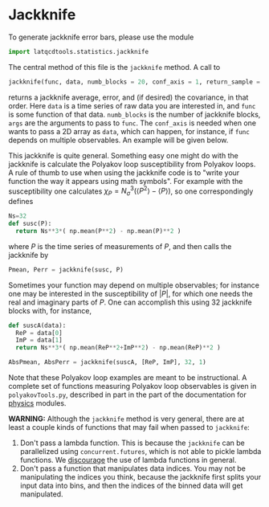 # Jackknife 

To generate jackknife error bars, please use the module
```Python
import latqcdtools.statistics.jackknife
```
The central method of this file is the `jackknife` method. A call to
```Python
jackknife(func, data, numb_blocks = 20, conf_axis = 1, return_sample = False, args = (), nproc=1)
```
returns a jackknife average, error, and (if desired) the covariance, in that order. Here `data` is 
a time series of raw data you are interested in, and `func` is some function of that data. 
`numb_blocks` is the number of jackknife blocks, `args` are the arguments to pass to `func`.
The `conf_axis` is needed when one wants to pass a 
2D array as `data`, which can happen, for instance, if `func` depends on multiple observables. 
An example will be given below. 

This jackknife is quite general. Something easy one might do with the jackknife is calculate the 
Polyakov loop susceptibility from Polyakov loops. A rule of thumb to use when using the jackknife 
code is to "write your function the way it appears using math symbols". For example with the 
susceptibility one calculates $\chi_P=N_\sigma^3\left(\langle P^2\rangle - \langle P\rangle\right)$, 
so one correspondingly defines
```Python
Ns=32
def susc(P):
  return Ns**3*( np.mean(P**2) - np.mean(P)**2 )
```
where $P$ is the time series of measurements of $P$, and then calls the jackknife by
```Python
Pmean, Perr = jackknife(susc, P)
```
Sometimes your function may depend on multiple observables; for instance one may be interested in 
the susceptibility of $|P|$, for which one needs the real and imaginary parts of $P$. One can 
accomplish this using 32 jackknife blocks with, for instance,
```Python
def suscA(data):
  ReP = data[0]
  ImP = data[1]
  return Ns**3*( np.mean(ReP**2+ImP**2) - np.mean(ReP)**2 )

AbsPmean, AbsPerr = jackknife(suscA, [ReP, ImP], 32, 1)
```
Note that these Polyakov loop examples are meant to be instructional. A complete set of functions 
measuring Polyakov loop observables is given in `polyakovTools.py`, described in part in the part
of the documentation for [physics](../physicsAnalysis/physicsAnalysis.md) modules. 

**WARNING:** Although the `jackknife` method is very general, there are at least a couple kinds of
functions that may fail when passed to `jackknife`:
1. Don't pass a lambda function. This is because the `jackknife` can be parallelized 
using `concurrent.futures`, which is not able to pickle lambda functions. 
We [discourage](../contributions/contributions.md) the use of lambda functions in general.
2. Don't pass a function that manipulates data indices. You may not be manipulating the
indices you think, because the jackknife first splits your input data into bins, and
then the indices of the binned data will get manipulated.
